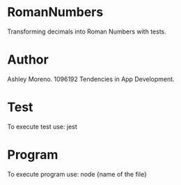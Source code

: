 # RomanNumbers
Transforming decimals into Roman Numbers with tests.

# Author
Ashley Moreno. 1096192
Tendencies in App Development. 

# Test
To execute test use: jest

# Program
To execute program use: node {name of the file}
